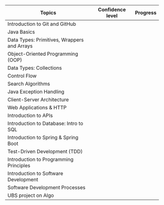 | Topics | Confidence level | Progress |
| ------ | ---------------- | -------- |
| Introduction to Git and GitHub |  |  |
| Java Basics |  |  |
| Data Types: Primitives, Wrappers and Arrays |  |  |
| Object-Oriented Programming (OOP) |  |  |
| Data Types: Collections |  |  |
| Control Flow |  |  |
| Search Algorithms |  |  |
| Java Exception Handling |  |  |
| Client-Server Architecture |  |  |
| Web Applications & HTTP |  |  |
| Introduction to APIs |  |  |
| Introduction to Database: Intro to SQL |  |  |
| Introduction to Spring & Spring Boot |  |  |
| Test-Driven Development (TDD) |  |  |
| Introduction to Programming Principles |  |  |
| Introduction to Software Development |  |  |
| Software Development Processes |  |  |
| UBS project on Algo |  |  |
